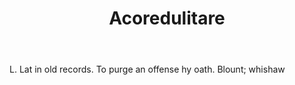 ---
title: Acoredulitare
permalink: "/definitions/acoredulitare.html"
body: L. Lat in old records. To purge an offense hy oath. Blount; whishaw
published_at: '2018-07-07'
layout: post
---